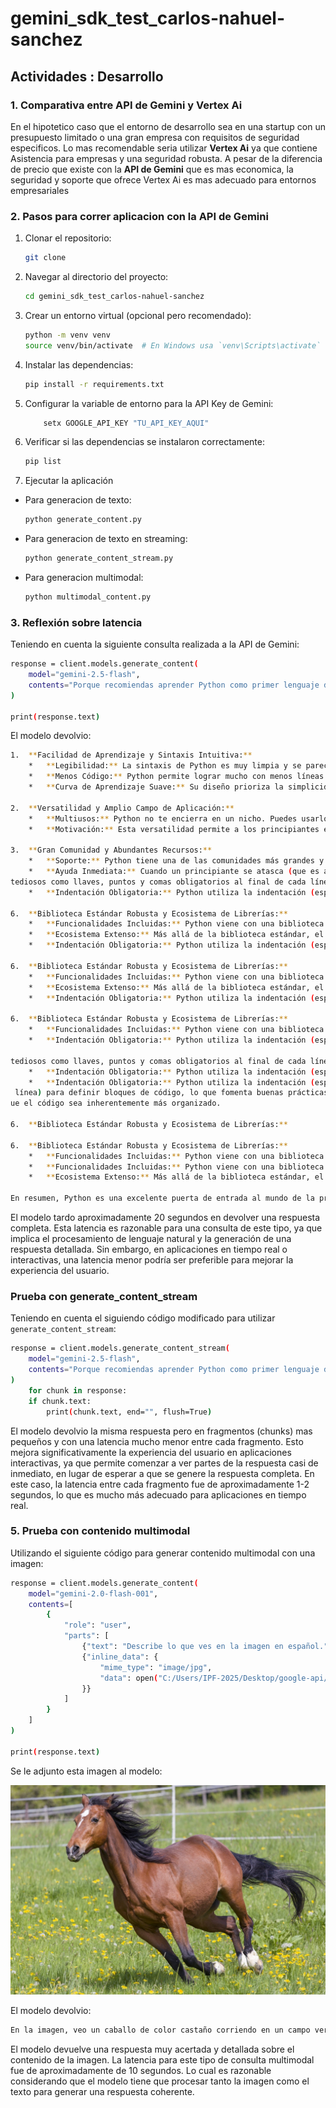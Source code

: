 # gemini_sdk_test_carlos-nahuel-sanchez

## Actividades : Desarrollo

### 1. Comparativa entre API de Gemini y Vertex Ai
En el hipotetico caso que el entorno de desarrollo sea en una startup con un presupuesto limitado o una gran empresa con requisitos de seguridad especificos. Lo mas recomendable seria utilizar **Vertex Ai** ya que contiene Asistencia para empresas y una seguridad robusta. A pesar de la diferencia de precio que existe con la **API de Gemini** que es mas economica, la seguridad y soporte que ofrece Vertex Ai es mas adecuado para entornos empresariales

### 2. Pasos para correr aplicacion con la API de Gemini

1. Clonar el repositorio:
   ```bash
   git clone
    ```

2. Navegar al directorio del proyecto:
    ```bash
    cd gemini_sdk_test_carlos-nahuel-sanchez
    ```

3. Crear un entorno virtual (opcional pero recomendado):
    ```bash
    python -m venv venv
    source venv/bin/activate  # En Windows usa `venv\Scripts\activate`
    ```

4. Instalar las dependencias:
    ```bash
    pip install -r requirements.txt
    ```

5. Configurar la variable de entorno para la API Key de Gemini:
    ```bash
        setx GOOGLE_API_KEY "TU_API_KEY_AQUI"
    ```

6. Verificar si las dependencias se instalaron correctamente:
    ```bash
    pip list
    ```

7. Ejecutar la aplicación 

- Para generacion de texto:
    ```bash
    python generate_content.py
    ```
- Para generacion de texto en streaming:
    ```bash
    python generate_content_stream.py
    ```
- Para generacion multimodal:
    ```bash
    python multimodal_content.py
    ```

### 3. Reflexión sobre latencia

Teniendo en cuenta la siguiente consulta realizada a la API de Gemini:

```bash
response = client.models.generate_content(
    model="gemini-2.5-flash",
    contents="Porque recomiendas aprender Python como primer lenguaje de programación?",
)

print(response.text)
```

El modelo devolvio: 

```bash
1.  **Facilidad de Aprendizaje y Sintaxis Intuitiva:**
    *   **Legibilidad:** La sintaxis de Python es muy limpia y se parece mucho al lenguaje natural (inglés). Esto significa que es más fácil de leer, entender y escribir para los principiantes, que no tienen que luchar con símbolos o estructuras complejas desde el principio.
    *   **Menos Código:** Python permite lograr mucho con menos líneas de código en comparación con otros lenguajes (como Java o C++), lo que reduce la frustración inicial y permite a los estudiantes ver resultados rápidamente.
    *   **Curva de Aprendizaje Suave:** Su diseño prioriza la simplicidad, lo que hace que la curva de aprendizaje sea más gradual y menos intimidante.

2.  **Versatilidad y Amplio Campo de Aplicación:**
    *   **Multiusos:** Python no te encierra en un nicho. Puedes usarlo para desarrollo web (Django, Flask), inteligencia artificial y aprendizaje automático (TensorFlow, PyTorch, scikit-learn), ciencia de datos y análisis (Pandas, NumPy), automatización de tareas y scripting, desarrollo de juegos (Pygame), aplicaciones de escritorio, y mucho más.
    *   **Motivación:** Esta versatilidad permite a los principiantes explorar diferentes áreas y encontrar lo que más les apasione, manteniendo la motivación alta al ver las múltiples posibilidades.

3.  **Gran Comunidad y Abundantes Recursos:**
    *   **Soporte:** Python tiene una de las comunidades más grandes y activas del mundo. Esto significa que hay una cantidad inmensa de tutoriales, documentación, foros (como Stack Overflow), cursos y ejemplos de código disponibles.
    *   **Ayuda Inmediata:** Cuando un principiante se atasca (que es algo común y necesario al tediosos como llaves, puntos y comas obligatorios al final de cada línea, o la gestión de memoria.
tediosos como llaves, puntos y comas obligatorios al final de cada línea, o la gestión de memoria.
    *   **Indentación Obligatoria:** Python utiliza la indentación (espacios al principio de una línea) para definir bloques de código, lo que fomenta buenas prácticas de codificación y hace que el código sea inherentemente más organizado.

6.  **Biblioteca Estándar Robusta y Ecosistema de Librerías:**
    *   **Funcionalidades Incluidas:** Python viene con una biblioteca estándar muy completa que ofrece funcionalidades para trabajar con archivos, fechas, redes, expresiones regulares, etc., sin necesidad de instalar nada adicional.
    *   **Ecosistema Extenso:** Más allá de la biblioteca estándar, el ecosistema de paquetes de terceros (disponibles a través de `pip`) es gigantesco. Esto significa que puedes añadir funcionalidades muy avanzadas a tus programas con solo unas pocas líneas de código, permitiendo a los tediosos como llaves, puntos y comas obligatorios al final de cada línea, o la gestión de memoria.
    *   **Indentación Obligatoria:** Python utiliza la indentación (espacios al principio de una línea) para definir bloques de código, lo que fomenta buenas prácticas de codificación y hace que el código sea inherentemente más organizado.

6.  **Biblioteca Estándar Robusta y Ecosistema de Librerías:**
    *   **Funcionalidades Incluidas:** Python viene con una biblioteca estándar muy completa que ofrece funcionalidades para trabajar con archivos, fechas, redes, expresiones regulares, etc., sin necesidad de instalar nada adicional.
    *   **Ecosistema Extenso:** Más allá de la biblioteca estándar, el ecosistema de paquetes detediosos como llaves, puntos y comas obligatorios al final de cada línea, o la gestión de memoria.
    *   **Indentación Obligatoria:** Python utiliza la indentación (espacios al principio de una línea) para definir bloques de código, lo que fomenta buenas prácticas de codificación y hace que el código sea inherentemente más organizado.

6.  **Biblioteca Estándar Robusta y Ecosistema de Librerías:**
    *   **Funcionalidades Incluidas:** Python viene con una biblioteca estándar muy completa quetediosos como llaves, puntos y comas obligatorios al final de cada línea, o la gestión de memoria.
    *   **Indentación Obligatoria:** Python utiliza la indentación (espacios al principio de una línea) para definir bloques de código, lo que fomenta buenas prácticas de codificación y hace que el código sea inherentemente más organizado.

tediosos como llaves, puntos y comas obligatorios al final de cada línea, o la gestión de memoria.
    *   **Indentación Obligatoria:** Python utiliza la indentación (espacios al principio de una línea) para definir bloques de código, lo que fomenta buenas prácticas de codificación y hace qtediosos como llaves, puntos y comas obligatorios al final de cada línea, o la gestión de memoria.
    *   **Indentación Obligatoria:** Python utiliza la indentación (espacios al principio de una línea) para definir bloques de código, lo que fomenta buenas prácticas de codificación y hace que el código sea inherentemente más organizado.
 línea) para definir bloques de código, lo que fomenta buenas prácticas de codificación y hace que el código sea inherentemente más organizado.
ue el código sea inherentemente más organizado.

6.  **Biblioteca Estándar Robusta y Ecosistema de Librerías:**

6.  **Biblioteca Estándar Robusta y Ecosistema de Librerías:**
    *   **Funcionalidades Incluidas:** Python viene con una biblioteca estándar muy completa que6.  **Biblioteca Estándar Robusta y Ecosistema de Librerías:**
    *   **Funcionalidades Incluidas:** Python viene con una biblioteca estándar muy completa que ofrece funcionalidades para trabajar con archivos, fechas, redes, expresiones regulares, etc.,     *   **Funcionalidades Incluidas:** Python viene con una biblioteca estándar muy completa que ofrece funcionalidades para trabajar con archivos, fechas, redes, expresiones regulares, etc.,  ofrece funcionalidades para trabajar con archivos, fechas, redes, expresiones regulares, etc., sin necesidad de instalar nada adicional.
    *   **Ecosistema Extenso:** Más allá de la biblioteca estándar, el ecosistema de paquetes de terceros (disponibles a través de `pip`) es gigantesco. Esto significa que puedes añadir funcionalidades muy avanzadas a tus programas con solo unas pocas líneas de código, permitiendo a los principiantes crear cosas impresionantes desde el principio.

En resumen, Python es una excelente puerta de entrada al mundo de la programación porque es **accesible, potente y te ofrece un camino claro para seguir aprendiendo y aplicando tus habilidades en diversos campos**. Te permite construir una base sólida en los principios de la programación de una manera menos intimidante y más gratificante.
```

El modelo tardo aproximadamente 20 segundos en devolver una respuesta completa. Esta latencia es razonable para una consulta de este tipo, ya que implica el procesamiento de lenguaje natural y la generación de una respuesta detallada. Sin embargo, en aplicaciones en tiempo real o interactivas, una latencia menor podría ser preferible para mejorar la experiencia del usuario. 

### Prueba con generate_content_stream
Teniendo en cuenta el siguiendo código modificado para utilizar `generate_content_stream`:

```bash
response = client.models.generate_content_stream(
    model="gemini-2.5-flash",
    contents="Porque recomiendas aprender Python como primer lenguaje de programación?"
)
    for chunk in response:
    if chunk.text:
        print(chunk.text, end="", flush=True)
```
El modelo devolvio la misma respuesta pero en fragmentos (chunks) mas pequeños y con una latencia mucho menor entre cada fragmento. Esto mejora significativamente la experiencia del usuario en aplicaciones interactivas, ya que permite comenzar a ver partes de la respuesta casi de inmediato, en lugar de esperar a que se genere la respuesta completa. En este caso, la latencia entre cada fragmento fue de aproximadamente 1-2 segundos, lo que es mucho más adecuado para aplicaciones en tiempo real.

### 5. Prueba con contenido multimodal
Utilizando el siguiente código para generar contenido multimodal con una imagen:

```bash
response = client.models.generate_content(
    model="gemini-2.0-flash-001",
    contents=[
        {
            "role": "user",
            "parts": [
                {"text": "Describe lo que ves en la imagen en español."},
                {"inline_data": {
                    "mime_type": "image/jpg",  
                    "data": open("C:/Users/IPF-2025/Desktop/google-api/galope-del-caballo.jpg", "rb").read()
                }}
            ]
        }
    ]
)

print(response.text)
```
Se le adjunto esta imagen al modelo:

![alt text](galope-del-caballo.jpg)


El modelo devolvio:

```bash
En la imagen, veo un caballo de color castaño corriendo en un campo verde lleno de flores amarillas. El caballo tiene una mancha blanca en la frente y su crin y cola son negras. Parece estar corriendo con energía y libertad. En el fondo, se puede ver una valla blanca.
```

El modelo devuelve una respuesta muy acertada y detallada sobre el contenido de la imagen. La latencia para este tipo de consulta multimodal fue de aproximadamente de 10 segundos. Lo cual es razonable considerando que el modelo tiene que procesar tanto la imagen como el texto para generar una respuesta coherente.
